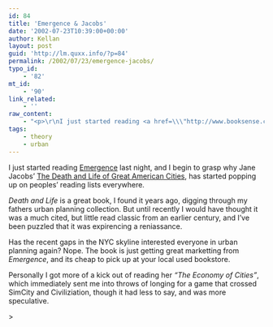 ```yaml
---
id: 84
title: 'Emergence & Jacobs'
date: '2002-07-23T10:39:00+00:00'
author: Kellan
layout: post
guid: 'http://lm.quxx.info/?p=84'
permalink: /2002/07/23/emergence-jacobs/
typo_id:
    - '82'
mt_id:
    - '90'
link_related:
    - ''
raw_content:
    - "<p>\r\nI just started reading <a href=\\\"http://www.booksense.com/product/info.jsp?isbn=0684868768\\\">Emergence</a> last night, and I begin to grasp why Jane Jacobs\\' <a href=\\\"http://www.booksense.com/product/info.jsp?isbn=0375508732\\\">The Death and Life of Great American Cities</a>, has started popping up on peoples\\' reading lists everywhere. \r\n</p>\r\n<p>\r\n<em>Death and Life</em> is a great book, I found it years ago, digging through my fathers urban planning collection.  But until recently I would have thought it was a much cited, but little read classic from an earlier century, and I\\'ve been puzzled that it was expirencing a reniassance.   \r\n</p>\r\n<p>\r\nHas the recent gaps in the NYC skyline interested everyone in urban planning again?  Nope.  The book is just getting great marketting from <em>Emergence</em>, and its cheap to pick up at your local used bookstore.\r\n</p>\r\n<p>\r\nPersonally I got more of a kick out of reading her <em>\\\"The Economy of Cities\\\"</em>, which immediately sent me into throws of longing for a game that crossed SimCity and Civiliziation, though it had less to say, and was more speculative.\r\n</p>\r\n\n>"
tags:
    - theory
    - urban
---
```


I just started reading [Emergence](http://www.booksense.com/product/info.jsp?isbn=0684868768) last night, and I begin to grasp why Jane Jacobs’ [The Death and Life of Great American Cities](http://www.booksense.com/product/info.jsp?isbn=0375508732), has started popping up on peoples’ reading lists everywhere.

*Death and Life* is a great book, I found it years ago, digging through my fathers urban planning collection. But until recently I would have thought it was a much cited, but little read classic from an earlier century, and I’ve been puzzled that it was expirencing a reniassance.

Has the recent gaps in the NYC skyline interested everyone in urban planning again? Nope. The book is just getting great marketting from *Emergence*, and its cheap to pick up at your local used bookstore.

Personally I got more of a kick out of reading her *“The Economy of Cities”*, which immediately sent me into throws of longing for a game that crossed SimCity and Civiliziation, though it had less to say, and was more speculative.

&gt;